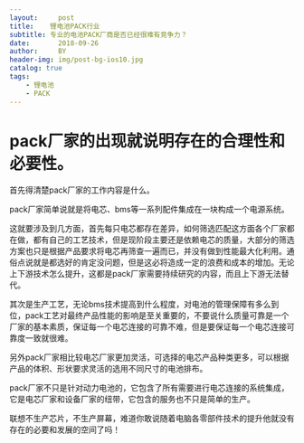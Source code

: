 ```yaml
---
layout:     post
title:    锂电池PACK行业 
subtitle: 专业的电池PACK厂商是否已经很难有竞争力？
date:       2018-09-26
author:     BY
header-img: img/post-bg-ios10.jpg
catalog: true
tags:
    - 锂电池
    - PACK
---
```


# pack厂家的出现就说明存在的合理性和必要性。

首先得清楚pack厂家的工作内容是什么。

pack厂家简单说就是将电芯、bms等一系列配件集成在一块构成一个电源系统。

这就要涉及到几方面，首先每只电芯都存在差异，如何筛选匹配这方面各个厂家都在做，都有自己的工艺技术，但是现阶段主要还是依赖电芯的质量，大部分的筛选方案也只是根据产品要求将电芯再筛查一遍而已，并没有做到性能最大化利用。通俗点说就是都选好的肯定没问题，但是这必将造成一定的浪费和成本的增加。无论上下游技术怎么提升，这都是pack厂家需要持续研究的内容，而且上下游无法替代。

其次是生产工艺，无论bms技术提高到什么程度，对电池的管理保障有多么到位，pack工艺对最终产品性能的影响是至关重要的，不要说什么质量可靠是一个厂家的基本素质，保证每一个电芯连接的可靠不难，但是要保证每一个电芯连接可靠度一致就很难。

另外pack厂家相比较电芯厂家更加灵活，可选择的电芯产品种类更多，可以根据产品的体积、形状要求灵活的选用不同尺寸的电池排布。

pack厂家不只是针对动力电池的，它包含了所有需要进行电芯连接的系统集成，它是电芯厂家和设备厂家的纽带，它包含的服务也不只是简单的生产。

联想不生产芯片，不生产屏幕，难道你敢说随着电脑各零部件技术的提升他就没有存在的必要和发展的空间了吗！

